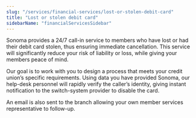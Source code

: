 ```yaml
---
slug: "/services/financial-services/lost-or-stolen-debit-card"
title: "Lost or stolen debit card"
sidebarName: "financialServicesSidebar"
---
```


Sonoma provides a 24/7 call-in service to members who have lost or had their debit card stolen, thus ensuring immediate cancellation. This service will significantly reduce your risk of liability or loss, while giving your members peace of mind.

Our goal is to work with you to design a process that meets your credit union’s specific requirements. Using data you have provided Sonoma, our help-desk personnel will rapidly verify the caller’s identity, giving instant notification to the switch-system provider to disable the card.

An email is also sent to the branch allowing your own member services representative to follow-up.
